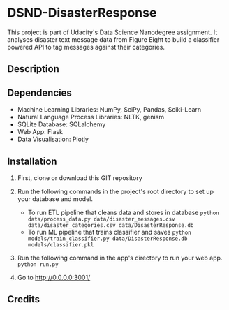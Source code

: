# DSND-DisasterResponse
This project is part of Udacity's Data Science Nanodegree assignment. It analyses disaster text message data from Figure Eight to build a classifier powered API to tag messages against their categories. 

## Description

## Dependencies
- Machine Learning Libraries: NumPy, SciPy, Pandas, Sciki-Learn
- Natural Language Process Libraries: NLTK, genism
- SQLite Database: SQLalchemy
- Web App: Flask
- Data Visualisation: Plotly

## Installation

1. First, clone or download this GIT repository

2. Run the following commands in the project's root directory to set up your database and model.

    - To run ETL pipeline that cleans data and stores in database
        `python data/process_data.py data/disaster_messages.csv data/disaster_categories.csv data/DisasterResponse.db`
    - To run ML pipeline that trains classifier and saves
        `python models/train_classifier.py data/DisasterResponse.db models/classifier.pkl`

3. Run the following command in the app's directory to run your web app.
    `python run.py`

4. Go to http://0.0.0.0:3001/

## Credits
